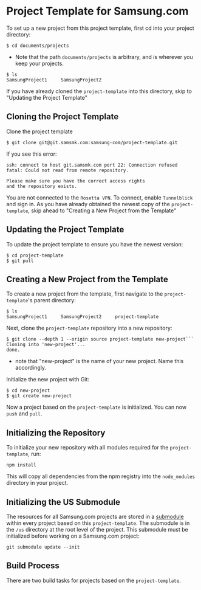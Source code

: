 # Project Template for Samsung.com

To set up a new project from this project template, first cd into your project directory:

```
$ cd documents/projects
```
* Note that the path `documents/projects` is arbitrary, and is wherever you keep your projects.

```
$ ls
SamsungProject1		SamsungProject2
```

If you have already cloned the `project-template` into this directory, skip to "Updating the Project Template"

## Cloning the Project Template

Clone the project template
```
$ git clone git@git.samsmk.com:samsung-com/project-template.git
```

If you see this error:

```
ssh: connect to host git.samsmk.com port 22: Connection refused
fatal: Could not read from remote repository.

Please make sure you have the correct access rights
and the repository exists.
```

You are not connected to the `Rosetta VPN`. To connect, enable `Tunnelblick` and sign in. As you have already obtained the newest copy of the `project-template`, skip ahead to "Creating a New Project from the Template"

## Updating the Project Template
To update the project template to ensure you have the newest version:

```
$ cd project-template
$ git pull
```

## Creating a New Project from the Template
To create a new project from the template, first navigate to the `project-template`'s parent directory:

```
$ ls
SamsungProject1		SamsungProject2		project-template
```

Next, clone the `project-template` repository into a new repository:

```
$ git clone --depth 1 --origin source project-template new-project```
Cloning into 'new-project'...
done.
```

* note that "new-project" is the name of your new project. Name this accordingly.

Initialize the new project with Git:

```
$ cd new-project
$ git create new-project
```

Now a project based on the `project-template` is initialized. You can now `push` and `pull`.


## Initializing the Repository
To initialize your new repository with all modules required for the `project-template`, run:
```
npm install
```
This will copy all dependencies from the npm registry into the `node_modules` directory in your project.


## Initializing the US Submodule

The resources for all Samsung.com projects are stored in a [submodule](http://git-scm.com/book/en/Git-Tools-Submodules) within every project based on this `project-template`. The submodule is in the `/us` directory at the root level of the project. This submodule must be initialized before working on a Samsung.com project:

```
git submodule update --init
```

## Build Process

There are two build tasks for projects based on the `project-template`.





